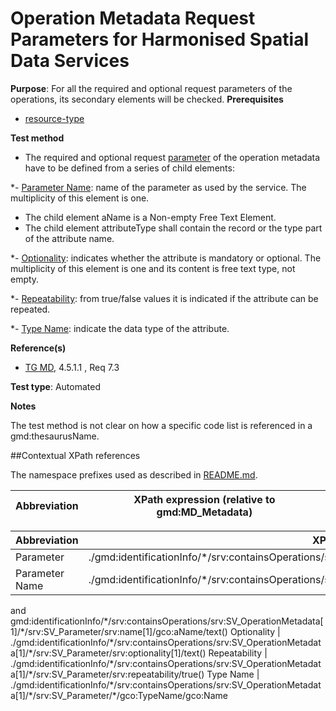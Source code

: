 # Operation Metadata Request Parameters for Harmonised Spatial Data Services

**Purpose**: For all the required and optional request parameters of the operations, its secondary elements will be checked.
**Prerequisites**

* [resource-type](http://inspire.ec.europa.eu/id/ats/metadata/2.0/sds/resource-type)

**Test method**

* The required and optional request [parameter](#parameter) of the operation metadata have to be defined from a series of child elements:

*- [Parameter Name](#parameter_name): name of the parameter as used by the service. The multiplicity of this element is one.
* The child element aName is a Non-empty Free Text Element.
* The child element attributeType shall contain the record or the type part of the attribute name.

*- [Optionality](#optionality): indicates whether the attribute is mandatory or optional. The multiplicity of this element is one and its content is free text type, not empty.

*- [Repeatability](#repeatability): from true/false values it is indicated if the attribute can be repeated.

*- [Type Name](#type_name): indicate the data type of the attribute.

**Reference(s)**	 

* [TG MD](http://inspire.ec.europa.eu/id/ats/metadata/2.0/sds-harmonised/README#ref_TG_MD), 4.5.1.1 , Req 7.3

**Test type**: Automated

**Notes**

The test method is not clear on how a specific code list is referenced in a gmd:thesaurusName.


##Contextual XPath references

The namespace prefixes used as described in [README.md](http://inspire.ec.europa.eu/id/ats/metadata/2.0/sds-harmonised/README#namespaces).

Abbreviation                                   |  XPath expression (relative to gmd:MD_Metadata)
-----------------------------------------------| -------------------------------------------------------------------------

Abbreviation                                               |  XPath expression
---------------------------------------------------------- | -------------------------------------------------------------------------
<a name="parameter">Parameter</a> | ./gmd:identificationInfo/\*/srv:containsOperations/srv:SV_OperationMetadata[1]/\*/srv:SV_Parameter
<a name="parameter_name">Parameter Name</a> | ./gmd:identificationInfo/\*/srv:containsOperations/srv:SV_OperationMetadata[1]/\*/srv:SV_Parameter/srv:name[1]
and gmd:identificationInfo/\*/srv:containsOperations/srv:SV_OperationMetadata[1]/\*/srv:SV_Parameter/srv:name[1]/gco:aName/text() 
<a name="optionality">Optionality</a> | ./gmd:identificationInfo/\*/srv:containsOperations/srv:SV_OperationMetadata[1]/\*/srv:SV_Parameter/srv:optionality[1]/text()
<a name="repeatability ">Repeatability</a> | ./gmd:identificationInfo/\*/srv:containsOperations/srv:SV_OperationMetadata[1]/\*/srv:SV_Parameter/srv:repeatability/true()
<a name="type_name ">Type Name</a> | ./gmd:identificationInfo/\*/srv:containsOperations/srv:SV_OperationMetadata[1]/\*/srv:SV_Parameter/\*/gco:TypeName/gco:Name